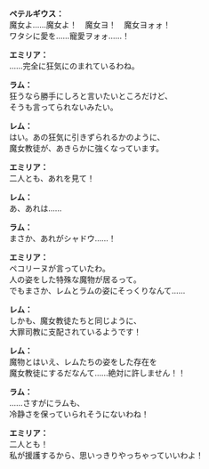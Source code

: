 # 

  
**ペテルギウス：**  
魔女よ……魔女よ！　魔女ヨ！　魔女ヨォォ！  
ワタシに愛を……寵愛ヲォォ……！  
  
**エミリア：**  
……完全に狂気にのまれているわね。  
  
**ラム：**  
狂うなら勝手にしろと言いたいところだけど、  
そうも言ってられないみたい。  
  
**レム：**  
はい。あの狂気に引きずられるかのように、  
魔女教徒が、あきらかに強くなっています。  
  
**エミリア：**  
二人とも、あれを見て！  
  
**レム：**  
あ、あれは……  
  
**ラム：**  
まさか、あれがシャドウ……！  
  
**エミリア：**  
ペコリーヌが言っていたわ。  
人の姿をした特殊な魔物が居るって。  
でもまさか、レムとラムの姿にそっくりなんて……  
  
**レム：**  
しかも、魔女教徒たちと同じように、  
大罪司教に支配されているようです！  
  
**レム：**  
魔物とはいえ、レムたちの姿をした存在を  
魔女教徒にするだなんて……絶対に許しません！！  
  
**ラム：**  
……さすがにラムも、  
冷静さを保っていられそうにないわね！  
  
**エミリア：**  
二人とも！  
私が援護するから、思いっきりやっちゃっていいわよ！  
